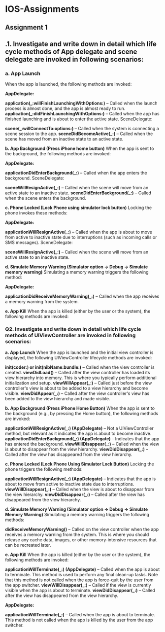 # IOS-Assignments
## Assignment 1

## .1. Investigate and write down in detail which life cycle methods of App delegate and scene delegate are invoked in following scenarios: 

### a. App Launch
When the app is launched, the following methods are invoked:

**AppDelegate:**

**application(_:willFinishLaunchingWithOptions:)** – Called when the launch process is almost done, and the app is almost ready to run.
**application(_:didFinishLaunchingWithOptions:)** – Called when the app has finished launching and is about to enter the active state.
SceneDelegate:

**scene(_:willConnectTo:options:)** – Called when the system is connecting a scene session to the app.
**sceneDidBecomeActive(_:)** – Called when the scene has moved from an inactive state to an active state.

**b. App Background (Press iPhone home button)**
When the app is sent to the background, the following methods are invoked:

**AppDelegate:**

**applicationDidEnterBackground(_:)** – Called when the app enters the background.
SceneDelegate:

**sceneWillResignActive(_:)** – Called when the scene will move from an active state to an inactive state.
**sceneDidEnterBackground(_:)** – Called when the scene enters the background.


**c. Phone Locked (Lock Phone using simulator lock button)**
Locking the phone invokes these methods:

**AppDelegate:**

**applicationWillResignActive(_:)** – Called when the app is about to move from active to inactive state due to interruptions (such as incoming calls or SMS messages).
SceneDelegate:

**sceneWillResignActive(_:)** – Called when the scene will move from an active state to an inactive state.

**d. Simulate Memory Warning (Simulator option -> Debug -> Simulate memory warning)**
Simulating a memory warning triggers the following method:

**AppDelegate:**

**applicationDidReceiveMemoryWarning(_:)** – Called when the app receives a memory warning from the system.

**e. App Kill**
When the app is killed (either by the user or the system), the following methods are invoked:


### Q2. Investigate and write down in detail which life cycle methods of UIViewController are invoked in following scenarios: 

**a. App Launch**
When the app is launched and the initial view controller is displayed, the following UIViewController lifecycle methods are invoked:

**init(coder:) or init(nibName:bundle:)** – Called when the view controller is created.
**viewDidLoad()** – Called after the view controller has loaded its view hierarchy into memory. This is where you typically perform additional initialization and setup.
**viewWillAppear(_:)** – Called just before the view controller's view is about to be added to a view hierarchy and become visible.
**viewDidAppear(_:)** – Called after the view controller's view has been added to the view hierarchy and made visible.

**b. App Background (Press iPhone Home Button)**
When the app is sent to the background (e.g., by pressing the Home button), the following methods are invoked:

**applicationWillResignActive(_:) (AppDelegate)** – Not a UIViewController method, but relevant as it indicates the app is about to become inactive.
**applicationDidEnterBackground(_:) (AppDelegate)** – Indicates that the app has entered the background.
**viewWillDisappear(_:)** – Called when the view is about to disappear from the view hierarchy.
**viewDidDisappear(_:)** – Called after the view has disappeared from the view hierarchy.

**c. Phone Locked (Lock Phone Using Simulator Lock Button)**
Locking the phone triggers the following methods:

**applicationWillResignActive(_:) (AppDelegate)** – Indicates that the app is about to move from active to inactive state due to interruptions.
**viewWillDisappear(_:)** – Called when the view is about to disappear from the view hierarchy.
**viewDidDisappear(_:)** – Called after the view has disappeared from the view hierarchy.

**d. Simulate Memory Warning (Simulator option -> Debug -> Simulate Memory Warning)**
Simulating a memory warning triggers the following methods:

**didReceiveMemoryWarning()** – Called on the view controller when the app receives a memory warning from the system. This is where you should release any cache data, images, or other memory-intensive resources that can be recreated later.

**e. App Kill**
When the app is killed (either by the user or the system), the following methods are invoked:

**applicationWillTerminate(_:) (AppDelegate)** – Called when the app is about to terminate. This method is used to perform any final clean-up tasks. Note that this method is not called when the app is force-quit by the user from the app switcher.
**viewWillDisappear(_:)** – Called if the view is currently visible when the app is about to terminate.
**viewDidDisappear(_:)** – Called after the view has disappeared from the view hierarchy.


**AppDelegate:**

**applicationWillTerminate(_:)** – Called when the app is about to terminate. This method is not called when the app is killed by the user from the app switcher.

